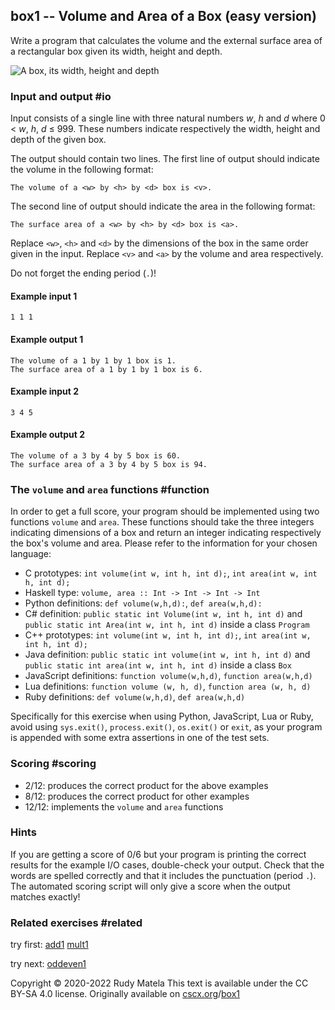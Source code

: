 box1 -- Volume and Area of a Box (easy version)
-----------------------------------------------

Write a program that calculates the volume
and the external surface area of a rectangular box
given its width, height and depth.

![A box, its width, height and depth](/box.svg)

### Input and output  #io

Input consists of a single line with three natural numbers _w_, _h_ and _d_
where 0 < _w_, _h_, _d_ ≤ 999.  These numbers indicate respectively
the width, height and depth of the given box.

The output should contain two lines.
The first line of output should indicate the volume in the following format:

	The volume of a <w> by <h> by <d> box is <v>.

The second line of output should indicate the area in the following format:

	The surface area of a <w> by <h> by <d> box is <a>.

Replace `<w>`, `<h>` and `<d>` by the dimensions of the box in the same order given in the input.
Replace `<v>` and `<a>` by the volume and area respectively.

Do not forget the ending period (`.`)!


#### Example input 1

	1 1 1

#### Example output 1

    The volume of a 1 by 1 by 1 box is 1.
    The surface area of a 1 by 1 by 1 box is 6.


#### Example input 2

	3 4 5

#### Example output 2

	The volume of a 3 by 4 by 5 box is 60.
    The surface area of a 3 by 4 by 5 box is 94.



### The `volume` and `area` functions  #function

In order to get a full score,
your program should be implemented using two functions `volume` and `area`.
These functions should
take the three integers indicating dimensions of a box
and return an integer indicating respectively the box's volume and area.
Please refer to the information for your chosen language:

* C prototypes: `int volume(int w, int h, int d);`, `int area(int w, int h, int d);`
* Haskell type: `volume, area :: Int -> Int -> Int -> Int`
* Python definitions: `def volume(w,h,d):`, `def area(w,h,d):`
* C# definition: `public static int Volume(int w, int h, int d)` and `public static int Area(int w, int h, int d)` inside a class `Program`
* C++ prototypes: `int volume(int w, int h, int d);`, `int area(int w, int h, int d);`
* Java definition: `public static int volume(int w, int h, int d)` and `public static int area(int w, int h, int d)` inside a class `Box`
* JavaScript definitions: `function volume(w,h,d)`, `function area(w,h,d)`
* Lua definitions: `function volume (w, h, d)`, `function area (w, h, d)`
* Ruby definitions: `def volume(w,h,d)`, `def area(w,h,d)`

Specifically for this exercise when using Python, JavaScript, Lua or Ruby,
avoid using `sys.exit()`, `process.exit()`, `os.exit()` or `exit`,
as your program is appended with some extra assertions in one of the test sets.


### Scoring  #scoring

*  2/12: produces the correct product for the above examples
*  8/12: produces the correct product for other examples
* 12/12: implements the `volume` and `area` functions


### Hints

If you are getting a score of 0/6
but your program is printing the correct
results for the example I/O cases,
double-check your output.
Check that the words are spelled correctly and
that it includes the punctuation (period `.`).
The automated scoring script will only give a score
when the output matches exactly!


### Related exercises  #related

try first: [add1](/add1) [mult1](/mult1)

try next: [oddeven1](/oddeven1)


Copyright © 2020-2022  Rudy Matela
This text is available under the CC BY-SA 4.0 license.
Originally available on [cscx.org](https://cscx.org)/[box1](https://cscx.org/box1)
